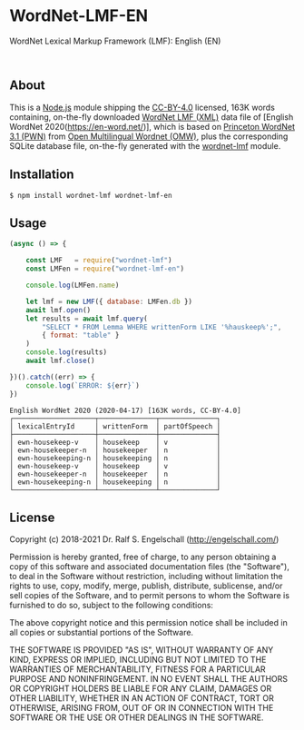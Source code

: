 
WordNet-LMF-EN
==============

WordNet Lexical Markup Framework (LMF): English (EN)

<p/>
<img src="https://nodei.co/npm/wordnet-lmf-en.png?downloads=true&stars=true" alt=""/>

<p/>
<img src="https://david-dm.org/rse/wordnet-lmf-en.png" alt=""/>

About
-----

This is a [Node.js](https://nodejs.org/) module shipping the
[CC-BY-4.0](https://spdx.org/licenses/CC-BY-4.0.html) licensed,
163K words containing, on-the-fly downloaded [WordNet LMF (XML)](https://github.com/globalwordnet/schemas)
data file of [English WordNet 2020(https://en-word.net/)], which is based on
[Princeton WordNet 3.1 (PWN)](https://wordnet.princeton.edu/)
from [Open Multilingual Wordnet (OMW)](http://compling.hss.ntu.edu.sg/omw/),
plus the corresponding SQLite database file, on-the-fly generated with the
[wordnet-lmf](https://npmjs.com/wordnet-lmf) module.

Installation
------------

```shell
$ npm install wordnet-lmf wordnet-lmf-en
```

Usage
-----

```js
(async () => {

    const LMF   = require("wordnet-lmf")
    const LMFen = require("wordnet-lmf-en")

    console.log(LMFen.name)

    let lmf = new LMF({ database: LMFen.db })
    await lmf.open()
    let results = await lmf.query(
        "SELECT * FROM Lemma WHERE writtenForm LIKE '%hauskeep%';",
        { format: "table" }
    )
    console.log(results)
    await lmf.close()

})().catch((err) => {
    console.log(`ERROR: ${err}`)
})
```

```
English WordNet 2020 (2020-04-17) [163K words, CC-BY-4.0]
┌────────────────────┬──────────────┬──────────────┐
│ lexicalEntryId     │ writtenForm  │ partOfSpeech │
├────────────────────┼──────────────┼──────────────┤
│ ewn-housekeep-v    │ housekeep    │ v            │
│ ewn-housekeeper-n  │ housekeeper  │ n            │
│ ewn-housekeeping-n │ housekeeping │ n            │
│ ewn-housekeep-v    │ housekeep    │ v            │
│ ewn-housekeeper-n  │ housekeeper  │ n            │
│ ewn-housekeeping-n │ housekeeping │ n            │
└────────────────────┴──────────────┴──────────────┘
```

License
-------

Copyright (c) 2018-2021 Dr. Ralf S. Engelschall (http://engelschall.com/)

Permission is hereby granted, free of charge, to any person obtaining
a copy of this software and associated documentation files (the
"Software"), to deal in the Software without restriction, including
without limitation the rights to use, copy, modify, merge, publish,
distribute, sublicense, and/or sell copies of the Software, and to
permit persons to whom the Software is furnished to do so, subject to
the following conditions:

The above copyright notice and this permission notice shall be included
in all copies or substantial portions of the Software.

THE SOFTWARE IS PROVIDED "AS IS", WITHOUT WARRANTY OF ANY KIND,
EXPRESS OR IMPLIED, INCLUDING BUT NOT LIMITED TO THE WARRANTIES OF
MERCHANTABILITY, FITNESS FOR A PARTICULAR PURPOSE AND NONINFRINGEMENT.
IN NO EVENT SHALL THE AUTHORS OR COPYRIGHT HOLDERS BE LIABLE FOR ANY
CLAIM, DAMAGES OR OTHER LIABILITY, WHETHER IN AN ACTION OF CONTRACT,
TORT OR OTHERWISE, ARISING FROM, OUT OF OR IN CONNECTION WITH THE
SOFTWARE OR THE USE OR OTHER DEALINGS IN THE SOFTWARE.

